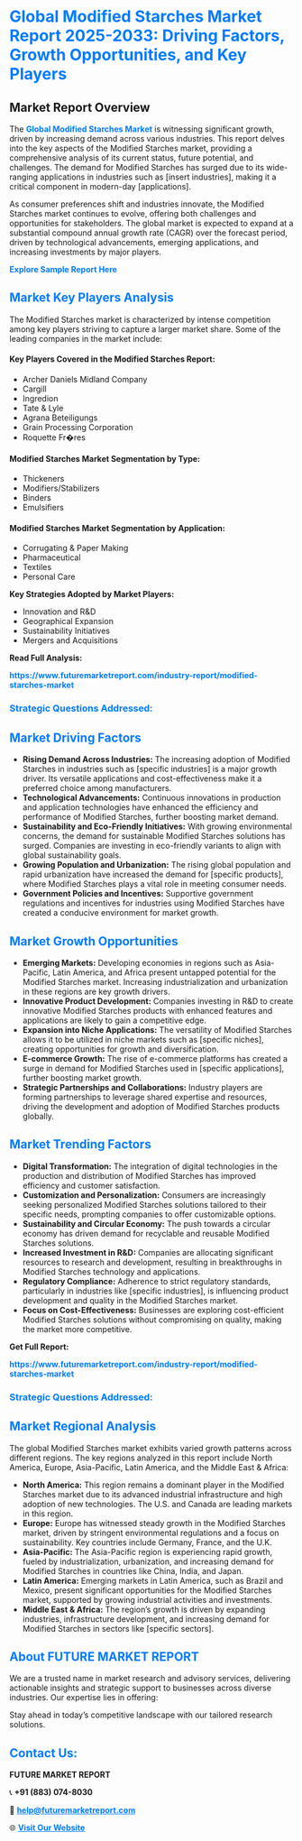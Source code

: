 <h1 style="color: #007BFF;">Global Modified Starches Market Report 2025-2033: Driving Factors, Growth Opportunities, and Key Players</h1>

<section id="overview">
<h2>Market Report Overview</h2>
<p>The <a href="https://www.futuremarketreport.com/industry-report/modified-starches-market" style="color: #007BFF; text-decoration: none;"><strong>Global Modified Starches Market</strong></a> is witnessing significant growth, driven by increasing demand across various industries. This report delves into the key aspects of the Modified Starches market, providing a comprehensive analysis of its current status, future potential, and challenges. The demand for Modified Starches has surged due to its wide-ranging applications in industries such as [insert industries], making it a critical component in modern-day [applications].</p>
<p>As consumer preferences shift and industries innovate, the Modified Starches market continues to evolve, offering both challenges and opportunities for stakeholders. The global market is expected to expand at a substantial compound annual growth rate (CAGR) over the forecast period, driven by technological advancements, emerging applications, and increasing investments by major players.</p>
</section>

<section id="overview">
<p><a href="https://www.futuremarketreport.com/request-sample/reportId=63676" style="color: #007BFF; text-decoration: none;"><strong>Explore Sample Report Here</strong></a></p>
</section>

<section id="key-players">
<h2 style="color: #007BFF;">Market Key Players Analysis</h2>
<p>The Modified Starches market is characterized by intense competition among key players striving to capture a larger market share. Some of the leading companies in the market include:</p>
<h4>Key Players Covered in the Modified Starches Report:</h4>
<ul><li>Archer Daniels Midland Company</li><li>Cargill</li><li>Ingredion</li><li>Tate &amp; Lyle</li><li>Agrana Beteiligungs</li><li>Grain Processing Corporation</li><li>Roquette Fr�res</li></ul>
<h4>Modified Starches Market Segmentation by Type:</h4>
<ul><li>Thickeners</li><li>Modifiers/Stabilizers</li><li>Binders</li><li>Emulsifiers</li></ul>

<h4>Modified Starches Market Segmentation by Application:</h4>
<ul><li>Corrugating &amp; Paper Making</li><li>Pharmaceutical</li><li>Textiles</li><li>Personal Care</li></ul>
<p><strong>Key Strategies Adopted by Market Players:</strong></p>
<ul>
<li>Innovation and R&D</li>
<li>Geographical Expansion</li>
<li>Sustainability Initiatives</li>
<li>Mergers and Acquisitions</li>
</ul>
</section>

<section>
<p><strong>Read Full Analysis: </strong></p><a href="https://www.futuremarketreport.com/industry-report/modified-starches-market" style="color: #007BFF; text-decoration: none;"><strong>https://www.futuremarketreport.com/industry-report/modified-starches-market</strong></a>
<h3 style="color: #007BFF;">Strategic Questions Addressed:</h3>
</section>

<section id="driving-factors">
<h2 style="color: #007BFF;">Market Driving Factors</h2>
<ul>
<li><strong>Rising Demand Across Industries:</strong> The increasing adoption of Modified Starches in industries such as [specific industries] is a major growth driver. Its versatile applications and cost-effectiveness make it a preferred choice among manufacturers.</li>
<li><strong>Technological Advancements:</strong> Continuous innovations in production and application technologies have enhanced the efficiency and performance of Modified Starches, further boosting market demand.</li>
<li><strong>Sustainability and Eco-Friendly Initiatives:</strong> With growing environmental concerns, the demand for sustainable Modified Starches solutions has surged. Companies are investing in eco-friendly variants to align with global sustainability goals.</li>
<li><strong>Growing Population and Urbanization:</strong> The rising global population and rapid urbanization have increased the demand for [specific products], where Modified Starches plays a vital role in meeting consumer needs.</li>
<li><strong>Government Policies and Incentives:</strong> Supportive government regulations and incentives for industries using Modified Starches have created a conducive environment for market growth.</li>
</ul>
</section>

<section id="growth-opportunities">
<h2 style="color: #007BFF;">Market Growth Opportunities</h2>
<ul>
<li><strong>Emerging Markets:</strong> Developing economies in regions such as Asia-Pacific, Latin America, and Africa present untapped potential for the Modified Starches market. Increasing industrialization and urbanization in these regions are key growth drivers.</li>
<li><strong>Innovative Product Development:</strong> Companies investing in R&D to create innovative Modified Starches products with enhanced features and applications are likely to gain a competitive edge.</li>
<li><strong>Expansion into Niche Applications:</strong> The versatility of Modified Starches allows it to be utilized in niche markets such as [specific niches], creating opportunities for growth and diversification.</li>
<li><strong>E-commerce Growth:</strong> The rise of e-commerce platforms has created a surge in demand for Modified Starches used in [specific applications], further boosting market growth.</li>
<li><strong>Strategic Partnerships and Collaborations:</strong> Industry players are forming partnerships to leverage shared expertise and resources, driving the development and adoption of Modified Starches products globally.</li>
</ul>
</section>

<section id="trending-factors">
<h2 style="color: #007BFF;">Market Trending Factors</h2>
<ul>
<li><strong>Digital Transformation:</strong> The integration of digital technologies in the production and distribution of Modified Starches has improved efficiency and customer satisfaction.</li>
<li><strong>Customization and Personalization:</strong> Consumers are increasingly seeking personalized Modified Starches solutions tailored to their specific needs, prompting companies to offer customizable options.</li>
<li><strong>Sustainability and Circular Economy:</strong> The push towards a circular economy has driven demand for recyclable and reusable Modified Starches solutions.</li>
<li><strong>Increased Investment in R&D:</strong> Companies are allocating significant resources to research and development, resulting in breakthroughs in Modified Starches technology and applications.</li>
<li><strong>Regulatory Compliance:</strong> Adherence to strict regulatory standards, particularly in industries like [specific industries], is influencing product development and quality in the Modified Starches market.</li>
<li><strong>Focus on Cost-Effectiveness:</strong> Businesses are exploring cost-efficient Modified Starches solutions without compromising on quality, making the market more competitive.</li>
</ul>
</section>

<section>
<p><strong>Get Full Report: </strong></p><a href="https://www.futuremarketreport.com/industry-report/modified-starches-market" style="color: #007BFF; text-decoration: none;"><strong>https://www.futuremarketreport.com/industry-report/modified-starches-market</strong></a>
<h3 style="color: #007BFF;">Strategic Questions Addressed:</h3>
</section>


<section id="regional-analysis">
<h2 style="color: #007BFF;">Market Regional Analysis</h2>
<p>The global Modified Starches market exhibits varied growth patterns across different regions. The key regions analyzed in this report include North America, Europe, Asia-Pacific, Latin America, and the Middle East & Africa:</p>
<ul>
<li><strong>North America:</strong> This region remains a dominant player in the Modified Starches market due to its advanced industrial infrastructure and high adoption of new technologies. The U.S. and Canada are leading markets in this region.</li>
<li><strong>Europe:</strong> Europe has witnessed steady growth in the Modified Starches market, driven by stringent environmental regulations and a focus on sustainability. Key countries include Germany, France, and the U.K.</li>
<li><strong>Asia-Pacific:</strong> The Asia-Pacific region is experiencing rapid growth, fueled by industrialization, urbanization, and increasing demand for Modified Starches in countries like China, India, and Japan.</li>
<li><strong>Latin America:</strong> Emerging markets in Latin America, such as Brazil and Mexico, present significant opportunities for the Modified Starches market, supported by growing industrial activities and investments.</li>
<li><strong>Middle East & Africa:</strong> The region’s growth is driven by expanding industries, infrastructure development, and increasing demand for Modified Starches in sectors like [specific sectors].</li>
</ul>
</section>

<footer>
<h2 style="color: #007BFF;">About FUTURE MARKET REPORT</h2>
<p>We are a trusted name in market research and advisory services, delivering actionable insights and strategic support to businesses across diverse industries. Our expertise lies in offering:</p>

<p>Stay ahead in today’s competitive landscape with our tailored research solutions.</p>

<h2 style="color: #007BFF;">Contact Us:</h2>
<p><strong>FUTURE MARKET REPORT</strong></p>
<p>📞 <strong>+91 (883) 074-8030</strong></p>
<p>📧 <strong><a href="mailto:help@futuremarketreport.com" style="color: #007BFF;">help@futuremarketreport.com</a></strong></p>
<p>🌐 <strong><a href="https://www.futuremarketreport.com/" style="color: #007BFF;">Visit Our Website</a></strong></p>
</footer>